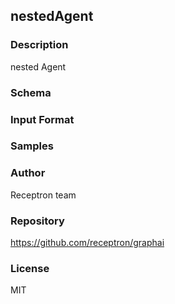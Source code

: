 ## nestedAgent

### Description

nested Agent

### Schema



### Input Format



### Samples



### Author

Receptron team

### Repository

https://github.com/receptron/graphai


### License

MIT

